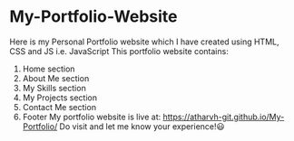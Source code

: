 # My-Portfolio-Website
Here is my Personal Portfolio website which I have created using HTML, CSS and JS i.e. JavaScript
This portfolio website contains: 
1) Home section
2) About Me section
3) My Skills section
4) My Projects section
5) Contact Me section
6) Footer
My portfolio website is live at: https://atharvh-git.github.io/My-Portfolio/
Do visit and let me know your experience!😃
